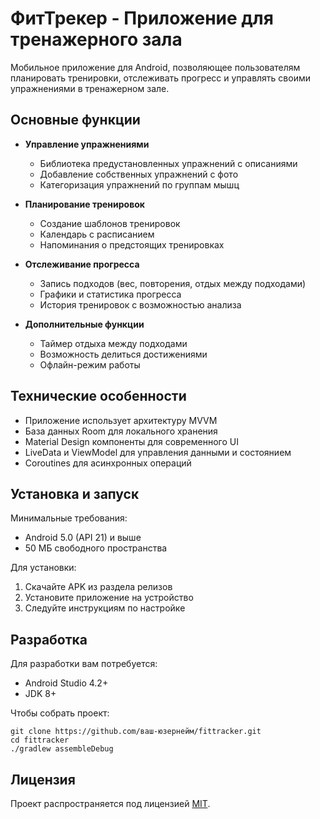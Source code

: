 # ФитТрекер - Приложение для тренажерного зала

Мобильное приложение для Android, позволяющее пользователям планировать тренировки, отслеживать прогресс и управлять своими упражнениями в тренажерном зале.

## Основные функции

- **Управление упражнениями**
  - Библиотека предустановленных упражнений с описаниями
  - Добавление собственных упражнений с фото
  - Категоризация упражнений по группам мышц

- **Планирование тренировок**
  - Создание шаблонов тренировок
  - Календарь с расписанием
  - Напоминания о предстоящих тренировках

- **Отслеживание прогресса**
  - Запись подходов (вес, повторения, отдых между подходами)
  - Графики и статистика прогресса
  - История тренировок с возможностью анализа

- **Дополнительные функции**
  - Таймер отдыха между подходами
  - Возможность делиться достижениями
  - Офлайн-режим работы

## Технические особенности

- Приложение использует архитектуру MVVM
- База данных Room для локального хранения
- Material Design компоненты для современного UI
- LiveData и ViewModel для управления данными и состоянием
- Coroutines для асинхронных операций

## Установка и запуск

Минимальные требования:
- Android 5.0 (API 21) и выше
- 50 МБ свободного пространства

Для установки:
1. Скачайте APK из раздела релизов
2. Установите приложение на устройство
3. Следуйте инструкциям по настройке

## Разработка

Для разработки вам потребуется:
- Android Studio 4.2+
- JDK 8+

Чтобы собрать проект:
```
git clone https://github.com/ваш-юзернейм/fittracker.git
cd fittracker
./gradlew assembleDebug
```

## Лицензия

Проект распространяется под лицензией [MIT](LICENSE). 